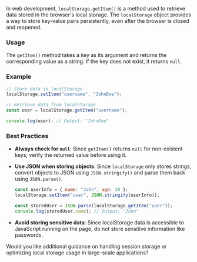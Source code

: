 In web development, `localStorage.getItem()` is a method used to retrieve data stored in the browser's local storage. The `localStorage` object provides a way to store key-value pairs persistently, even after the browser is closed and reopened.

### **Usage**
The `getItem()` method takes a key as its argument and returns the corresponding value as a string. If the key does not exist, it returns `null`.

### **Example**
```javascript
// Store data in localStorage
localStorage.setItem("username", "JohnDoe");

// Retrieve data from localStorage
const user = localStorage.getItem("username");

console.log(user); // Output: "JohnDoe"
```

### **Best Practices**
- **Always check for `null`**: Since `getItem()` returns `null` for non-existent keys, verify the returned value before using it.
- **Use JSON when storing objects**: Since `localStorage` only stores strings, convert objects to JSON using `JSON.stringify()` and parse them back using `JSON.parse()`.
  
  ```javascript
  const userInfo = { name: "John", age: 30 };
  localStorage.setItem("user", JSON.stringify(userInfo));

  const storedUser = JSON.parse(localStorage.getItem("user"));
  console.log(storedUser.name); // Output: "John"
  ```
- **Avoid storing sensitive data**: Since localStorage data is accessible to JavaScript running on the page, do not store sensitive information like passwords.

Would you like additional guidance on handling session storage or optimizing local storage usage in large-scale applications?